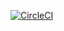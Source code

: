 [![CircleCI](https://circleci.com/gh/joeziemba/dnd-stat-block-creator/tree/master.svg?style=svg)](https://circleci.com/gh/joeziemba/dnd-stat-block-creator/tree/master)